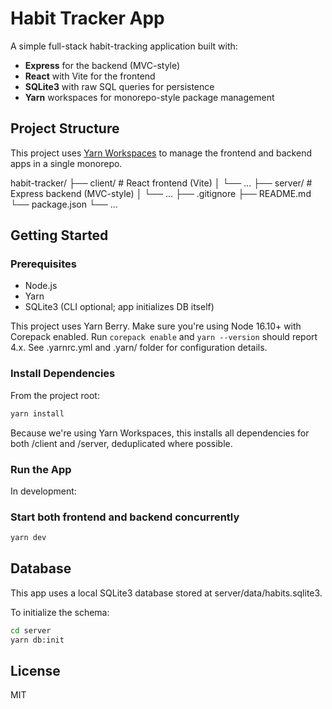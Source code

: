 # Habit Tracker App

A simple full-stack habit-tracking application built with:

- **Express** for the backend (MVC-style)
- **React** with Vite for the frontend
- **SQLite3** with raw SQL queries for persistence
- **Yarn** workspaces for monorepo-style package management

## Project Structure

This project uses [Yarn Workspaces](https://classic.yarnpkg.com/en/docs/workspaces/) to manage the frontend and backend apps in a single monorepo.

habit-tracker/
├── client/ # React frontend (Vite)
│ └── ...
├── server/ # Express backend (MVC-style)
│ └── ...
├── .gitignore
├── README.md
└── package.json
└── ...

## Getting Started

### Prerequisites

- Node.js
- Yarn
- SQLite3 (CLI optional; app initializes DB itself)

This project uses Yarn Berry. Make sure you're using Node 16.10+ with Corepack enabled. Run `corepack enable` and `yarn --version` should report 4.x. See .yarnrc.yml and .yarn/ folder for configuration details.

### Install Dependencies

From the project root:

```bash
yarn install
```

Because we're using Yarn Workspaces, this installs all dependencies for both /client and /server, deduplicated where possible.

### Run the App

In development:

### Start both frontend and backend concurrently

```bash
yarn dev
```

## Database

This app uses a local SQLite3 database stored at server/data/habits.sqlite3.

To initialize the schema:

```bash
cd server
yarn db:init
```

## License

MIT
